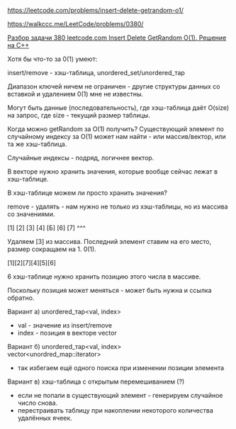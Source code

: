 https://leetcode.com/problems/insert-delete-getrandom-o1/

https://walkccc.me/LeetCode/problems/0380/

[Разбор задачи 380 leetcode.com Insert Delete GetRandom O(1). Решение на C++](https://www.youtube.com/watch?v=knlHlKV6Uag)

Хотя бы что-то за 0(1) умеют:

insert/remove - хэш-таблица, unordered_set/unordered_тар

Диапазон ключей ничем не ограничен - другие структуры данных со вставкой и удалением 0(1) мне не известны.


Могут быть данные (последовательность), где хэш-таблица 
даёт O(size) на запрос, где size - текущий размер таблицы.



Когда можно getRandom за O(1) получить?
Существующий элемент по случайному индексу за O(1) может 
нам найти - или массив/вектор, или та же хэш-таблица.

Случайные индексы - подряд, логичнее вектор.



В векторе нужно хранить значения, которые вообще сейчас лежат в хэш-таблице.

В хэш-таблице можем ли просто хранить значения?

remove - удалять - нам нужно не только из хэш-таблицы, но из массива со значениями.

[1] [2] [3] [4] [Б] [6] [7]
    	^^^


Удаляем [3] из массива. Последний элемент ставим на его 
место, размер сокращаем на 1. 0(1).

[1][2][7][4][5][6]

6 хэш-таблице нужно хранить позицию этого числа в массиве.

Поскольку позиция может меняться - может быть нужна и ссылка обратно.

Вариант а)
unordered_тар<val, index>
- val - значение из insert/remove  
- index - позиция в векторе vector<val>

Вариант б)
unordered_тар<val, index>   
vector<unordred_map::iterator>  
- так избегаем ещё одного поиска при изменении позиции элемента

Вариант в) хэш-таблица с открытым перемешиванием (?)
- если не попали в существующий элемент - генерируем случайное число снова.  
- перестраивать таблицу при накоплении некоторого количества удалённых ячеек.

